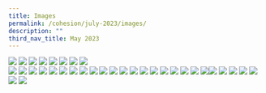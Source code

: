 ```yaml
---
title: Images
permalink: /cohesion/july-2023/images/
description: ""
third_nav_title: May 2023
---
```

![](/images/Cohesion/May%202023/7-simple-habits.png)
![](/images/Cohesion/May%202023/ace-your-job-search-title.png)
![](/images/Cohesion/May%202023/advocating-green-living.png)
![](/images/Cohesion/May%202023/catherine-loke-quote.png)
![](/images/Cohesion/May%202023/championing-mental-wellness-title.png)
![](/images/Cohesion/May%202023/chicken-revealed-inforgraphics-1.png)
![](/images/Cohesion/May%202023/chicken-rice-sustainability-title.png)
![](/images/Cohesion/May%202023/cohesion_logo.gif)  
![](/images/Cohesion/May%202023/enabling-partnerships-volunteerism.png)
![](/images/Cohesion/May%202023/fun-facts.png)
![](/images/Cohesion/May%202023/getaway.png)
![](/images/Cohesion/May%202023/grand-shrine-hall.png)
![](/images/Cohesion/May%202023/guan-yin-hall.png)
![](/images/Cohesion/May%202023/home-visiting.png)
![](/images/Cohesion/May%202023/interfaith.png)
![](/images/Cohesion/May%202023/interfaith-adventures-title.png)
![](/images/Cohesion/May%202023/kendrick-quote.png)
![](/images/Cohesion/May%202023/kopi%20pic.png)
![](/images/Cohesion/May%202023/kv-interfaith.png)
![](/images/Cohesion/May%202023/martin-yeo-quote.png)
![](/images/Cohesion/May%202023/meet-our-student-leader.png)
![](/images/Cohesion/May%202023/moon%20pic.png)
![](/images/Cohesion/May%202023/nw-arrow.png)
![](/images/Cohesion/May%202023/nw-cohesion-logo-2023.gif)
![](/images/Cohesion/May%202023/omak%20pic.png)
![](/images/Cohesion/May%202023/promoting-health-wellness.png)
![](/images/Cohesion/May%202023/reflexology.png)
![](/images/Cohesion/May%202023/roadmap_01.jpg)![](/images/Cohesion/May%202023/roadmap_03.jpg)
![](/images/Cohesion/May%202023/square-facebook.png)
![](/images/Cohesion/May%202023/square-instagram.png)
![](/images/Cohesion/May%202023/square-youtube.png)
![](/images/Cohesion/May%202023/telegram.png)
![](/images/Cohesion/May%202023/uplifting-the-community.png)
![](/images/Cohesion/May%202023/what-does-chicken-rice-have-to-do-with-sustainability-title.png)

